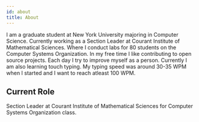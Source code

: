 ```yaml
---
id: about
title: About
---
```


I am a graduate student at New York University majoring in Computer Science.
Currently working as a Section Leader at Courant Institute of Mathematical Sciences.
Where I conduct labs for 80 students on the Computer Systems Organization.
In my free time I like contributing to open source projects.
Each day I try to improve myself as a person.
Currently I am also learning touch typing. My typing speed was around 30-35 WPM when I started and I want to reach atleast 100 WPM.

## Current Role

Section Leader at Courant Institute of Mathematical Sciences for Computer Systems Organization class.
